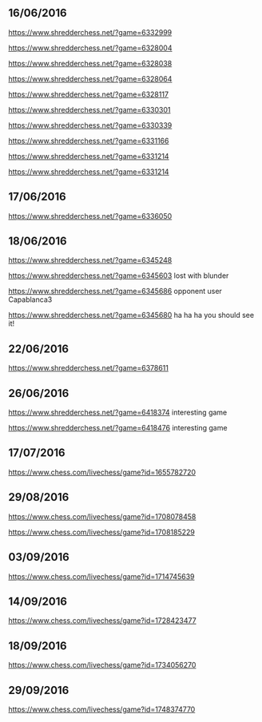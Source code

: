 **16/06/2016**
--------------
https://www.shredderchess.net/?game=6332999

https://www.shredderchess.net/?game=6328004

https://www.shredderchess.net/?game=6328038

https://www.shredderchess.net/?game=6328064

https://www.shredderchess.net/?game=6328117

https://www.shredderchess.net/?game=6330301

https://www.shredderchess.net/?game=6330339

https://www.shredderchess.net/?game=6331166

https://www.shredderchess.net/?game=6331214

https://www.shredderchess.net/?game=6331214

**17/06/2016**
--------------
https://www.shredderchess.net/?game=6336050

**18/06/2016**
--------------
https://www.shredderchess.net/?game=6345248

https://www.shredderchess.net/?game=6345603 lost with blunder

https://www.shredderchess.net/?game=6345686 opponent user Capablanca3

https://www.shredderchess.net/?game=6345680 ha ha ha you should see it!

**22/06/2016**
--------------
https://www.shredderchess.net/?game=6378611

**26/06/2016**
--------------

https://www.shredderchess.net/?game=6418374 interesting game 

https://www.shredderchess.net/?game=6418476 interesting game 

**17/07/2016**
--------------

https://www.chess.com/livechess/game?id=1655782720

**29/08/2016**
--------------

https://www.chess.com/livechess/game?id=1708078458

https://www.chess.com/livechess/game?id=1708185229

**03/09/2016**
--------------

https://www.chess.com/livechess/game?id=1714745639

**14/09/2016**
--------------

https://www.chess.com/livechess/game?id=1728423477


**18/09/2016**
--------------

https://www.chess.com/livechess/game?id=1734056270

**29/09/2016**
--------------

https://www.chess.com/livechess/game?id=1748374770
